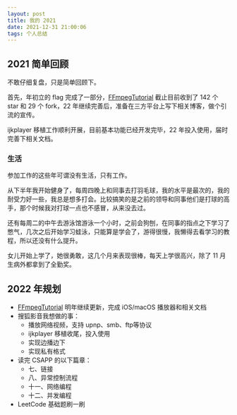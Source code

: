 ```yaml
---
layout: post
title: 我的 2021
date: 2021-12-31 21:00:06
tags: 个人总结
---
```


## 2021 简单回顾

不敢仔细复盘，只是简单回顾下。

首先，年初立的 flag 完成了一部分，[FFmpegTutorial](https://github.com/debugly/FFmpegTutorial) 截止目前收到了 142 个 star 和 29 个 fork，22 年继续完善后，准备在三方平台上写下相关博客，做个引流的宣传。

ijkplayer 移植工作顺利开展，目前基本功能已经开发完毕，22 年投入使用，届时完善下相关文档。

<!--more-->

### 生活

参加工作的这些年可谓没有生活，只有工作。

从下半年我开始健身了，每周四晚上和同事去打羽毛球，我的水平是最次的，我的耐受力好一些，我总是想多打会。比较搞笑的是之前的领导和同事他们是打球的高手，那个时候我对打球一点也不感冒，从来没去过。

还有每周二的中午去游泳馆游泳一个小时，之前会狗刨，在同事的指点之下学习了憋气，几次之后开始学习蛙泳，只能算是学会了，游得很慢，我懒得去看学习的教程，所以还没有什么提升。

女儿开始上学了，她很勇敢，这几个月来表现很棒，每天上学很高兴，除了 11 月生病外都拿到了全勤奖。

## 2022 年规划

- [FFmpegTutorial](https://github.com/debugly/FFmpegTutorial) 明年继续更新，完成 iOS/macOS 播放器和相关文档
- 搜狐影音我想做的事：
	- 播放网络视频，支持 upnp、smb、ftp等协议
	- ijkplayer 移植收尾，投入使用
	- 实现边播边下
	- 实现私有格式
- 读完 CSAPP 的以下篇章：
	- 七、链接
	- 八、异常控制流程
	- 十一、网络编程
	- 十二、并发编程
- LeetCode 基础题刷一刷